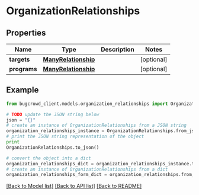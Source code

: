 # OrganizationRelationships


## Properties

Name | Type | Description | Notes
------------ | ------------- | ------------- | -------------
**targets** | [**ManyRelationship**](ManyRelationship.md) |  | [optional] 
**programs** | [**ManyRelationship**](ManyRelationship.md) |  | [optional] 

## Example

```python
from bugcrowd_client.models.organization_relationships import OrganizationRelationships

# TODO update the JSON string below
json = "{}"
# create an instance of OrganizationRelationships from a JSON string
organization_relationships_instance = OrganizationRelationships.from_json(json)
# print the JSON string representation of the object
print
OrganizationRelationships.to_json()

# convert the object into a dict
organization_relationships_dict = organization_relationships_instance.to_dict()
# create an instance of OrganizationRelationships from a dict
organization_relationships_form_dict = organization_relationships.from_dict(organization_relationships_dict)
```
[[Back to Model list]](../README.md#documentation-for-models) [[Back to API list]](../README.md#documentation-for-api-endpoints) [[Back to README]](../README.md)


